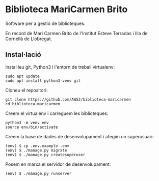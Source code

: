# Biblioteca MariCarmen Brito

Software per a gestió de biblioteques.

En record de Mari Carmen Brito de l'Institut Esteve Terradas i Illa de Cornellà de Llobregat.

## Instal·lació

Instal·leu git, Python3 i l'entorn de treball virtualenv:

    sudo apt update
    sudo apt install python3-venv git

Cloneu el repositori:

    git clone https://github.com/AWS2/biblioteca-maricarmen
    cd biblioteca-maricarmen

Creem el virtualenv i carreguem les biblioteques:

    python3 -m venv env
    source env/bin/activate

Creem la base de dades de desenvolupament i afegim un superusuari:

    (env) $ cp .env.example .env
    (env) $ ./manage.py migrate
    (env) $ ./manage.py createsuperuser

Posem en marxa el servidor de desenvolupament:

    (env) $ ./manage.py runserver

